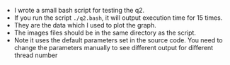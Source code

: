 - I wrote a small bash script for testing the q2.
- If you run the script `./q2.bash`, it will output execution time for 15 times.
- They are the data which I used to plot the graph.
- The images files should be in the same directory as the script.
- Note it uses the default parameters set in the source code. You need to change the parameters manually to see
  different output for different thread number